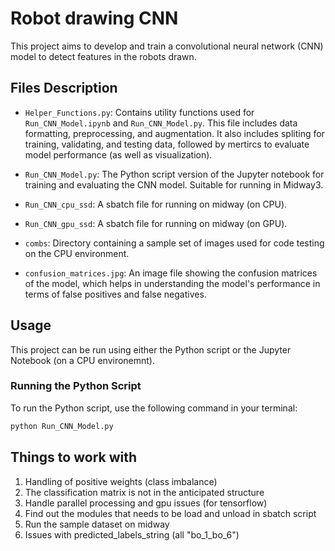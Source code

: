# Robot drawing CNN
This project aims to develop and train a convolutional neural network (CNN) model to detect features in the robots drawn. 


## Files Description
- `Helper_Functions.py`: Contains utility functions used for 
`Run_CNN_Model.ipynb` and `Run_CNN_Model.py`. This file includes data formatting, preprocessing, and augmentation. It also includes spliting for training, validating, and testing data, followed by mertircs to evaluate model performance (as well as visualization). 

- `Run_CNN_Model.py`: The Python script version of the Jupyter notebook for training and evaluating the CNN model. Suitable for running in Midway3. 

- `Run_CNN_cpu_ssd`: A sbatch file for running on midway (on CPU).

- `Run_CNN_gpu_ssd`: A sbatch file for running on midway (on GPU).

- `combs`: Directory containing a sample set of images used for code testing on the CPU environment. 

- `confusion_matrices.jpg`: An image file showing the confusion matrices of the model, which helps in understanding the model's performance in terms of false positives and false negatives.


## Usage
This project can be run using either the Python script or the Jupyter Notebook (on a CPU environemnt).

### Running the Python Script

To run the Python script, use the following command in your terminal:

```bash
python Run_CNN_Model.py
```


## Things to work with
1. Handling of positive weights (class imbalance)
2. The classification matrix is not in the anticipated structure
3. Handle parallel processing and gpu issues (for tensorflow)
4. Find out the modules that needs to be load and unload in sbatch script
5. Run the sample dataset on midway
5. Issues with predicted_labels_string (all "bo_1_bo_6")



